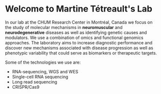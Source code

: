 # Welcome to Martine Tétreault's Lab
In our lab at the CHUM Research Center in Montréal, Canada we focus on the study of molecular mechanisms in **neuromuscular** and **neurodegenerative** diseases as well 
as identifying genetic causes and modulators. We use a combination of omics and functional genomics approaches. The laboratory aims to increase diagnostic performance 
and discover new mechanisms associated with disease progression as well as phenotypic variability that could serve as biomarkers or therapeutic targets.

Some of the technologies we use are:
* RNA-sequencing, WGS and WES
* Single-cell RNA sequencing
* Long read sequencing
* CRISPR/Cas9

<!--

**Here are some ideas to get you started:**

🙋‍♀️ A short introduction - what is your organization all about?
🌈 Contribution guidelines - how can the community get involved?
👩‍💻 Useful resources - where can the community find your docs? Is there anything else the community should know?
🍿 Fun facts - what does your team eat for breakfast?
🧙 Remember, you can do mighty things with the power of [Markdown](https://docs.github.com/github/writing-on-github/getting-started-with-writing-and-formatting-on-github/basic-writing-and-formatting-syntax)
-->
